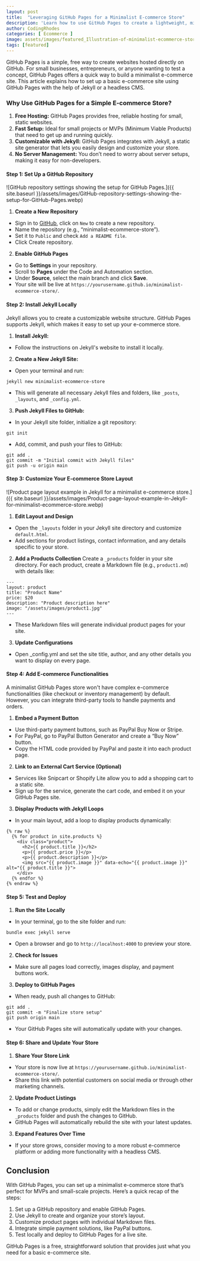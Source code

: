 ```yaml
---
layout: post
title:  "Leveraging GitHub Pages for a Minimalist E-commerce Store"
description: 'Learn how to use GitHub Pages to create a lightweight, minimalist e-commerce store with easy hosting, version control, and customization options.'
author: CodingRhodes
categories: [ Ecommerce ]
image: assets/images/featured_Illustration-of-minimalist-ecommerce-store-built-with-GitHub-Pages.webp
tags: [featured]
---
```

GitHub Pages is a simple, free way to create websites hosted directly on GitHub. For small businesses, entrepreneurs, or anyone wanting to test a concept, GitHub Pages offers a quick way to build a minimalist e-commerce site. This article explains how to set up a basic e-commerce site using GitHub Pages with the help of Jekyll or a headless CMS.

### Why Use GitHub Pages for a Simple E-commerce Store?
1. **Free Hosting:** GitHub Pages provides free, reliable hosting for small, static websites.
2. **Fast Setup:** Ideal for small projects or MVPs (Minimum Viable Products) that need to get up and running quickly.
3. **Customizable with Jekyll:** GitHub Pages integrates with Jekyll, a static site generator that lets you easily design and customize your store.
4. **No Server Management:** You don’t need to worry about server setups, making it easy for non-developers.

#### Step 1: Set Up a GitHub Repository

![GitHub repository settings showing the setup for GitHub Pages.]({{ site.baseurl }}/assets/images/GitHub-repository-settings-showing-the-setup-for-GitHub-Pages.webp)

1. **Create a New Repository**
+ Sign in to [GitHub](https://github.com/), click on `New` to create a new repository.
+ Name the repository (e.g., “minimalist-ecommerce-store”).
+ Set it to `Public` and check `Add a README file`.
+ Click Create repository.
2. **Enable GitHub Pages**
+ Go to **Settings** in your repository.
+ Scroll to **Pages** under the Code and Automation section.
+ Under **Source**, select the main branch and click **Save**.
+ Your site will be live at `https://yourusername.github.io/minimalist-ecommerce-store/`.

#### Step 2: Install Jekyll Locally
Jekyll allows you to create a customizable website structure. GitHub Pages supports Jekyll, which makes it easy to set up your e-commerce store.

1. **Install Jekyll:**
+ Follow the instructions on Jekyll's website to install it locally.
2. **Create a New Jekyll Site:**
+ Open your terminal and run:
```
jekyll new minimalist-ecommerce-store
```
+ This will generate all necessary Jekyll files and folders, like `_posts`, `_layouts`, and `_config.yml`.
3. **Push Jekyll Files to GitHub:**
+ In your Jekyll site folder, initialize a git repository:
```
git init
```
+ Add, commit, and push your files to GitHub:
```
git add .
git commit -m "Initial commit with Jekyll files"
git push -u origin main
```

#### Step 3: Customize Your E-commerce Store Layout

![Product page layout example in Jekyll for a minimalist e-commerce store.]({{ site.baseurl }}/assets/images/Product-page-layout-example-in-Jekyll-for-minimalist-ecommerce-store.webp)

1. **Edit Layout and Design**
+ Open the `_layouts` folder in your Jekyll site directory and customize `default.html`.
+ Add sections for product listings, contact information, and any details specific to your store.
2. **Add a Products Collection**
Create a `_products` folder in your site directory.
For each product, create a Markdown file (e.g., `product1.md`) with details like:
```
---
layout: product
title: "Product Name"
price: $20
description: "Product description here"
image: "/assets/images/product1.jpg"
---
```
+ These Markdown files will generate individual product pages for your site.
3. **Update Configurations**
+ Open _config.yml and set the site title, author, and any other details you want to display on every page.

#### Step 4: Add E-commerce Functionalities
A minimalist GitHub Pages store won't have complex e-commerce functionalities (like checkout or inventory management) by default. However, you can integrate third-party tools to handle payments and orders.

1. **Embed a Payment Button**
+ Use third-party payment buttons, such as PayPal Buy Now or Stripe.
+ For PayPal, go to PayPal Button Generator and create a “Buy Now” button.
+ Copy the HTML code provided by PayPal and paste it into each product page.
2. **Link to an External Cart Service (Optional)**
+ Services like Snipcart or Shopify Lite allow you to add a shopping cart to a static site.
+ Sign up for the service, generate the cart code, and embed it on your GitHub Pages site.
3. **Display Products with Jekyll Loops**
+ In your main layout, add a loop to display products dynamically:

```
{% raw %}
  {% for product in site.products %}
    <div class="product">
      <h2>{{ product.title }}</h2>
      <p>{{ product.price }}</p>
      <p>{{ product.description }}</p>
      <img src="{{ product.image }}" data-echo="{{ product.image }}" alt="{{ product.title }}">
    </div>
  {% endfor %}
{% endraw %}
```

#### Step 5: Test and Deploy

1. **Run the Site Locally**
+ In your terminal, go to the site folder and run:
```
bundle exec jekyll serve
```
+ Open a browser and go to `http://localhost:4000` to preview your store.
2. **Check for Issues**
+ Make sure all pages load correctly, images display, and payment buttons work.
3. **Deploy to GitHub Pages**
+ When ready, push all changes to GitHub:
```
git add .
git commit -m "Finalize store setup"
git push origin main
```
+ Your GitHub Pages site will automatically update with your changes.

#### Step 6: Share and Update Your Store

1. **Share Your Store Link**
+ Your store is now live at `https://yourusername.github.io/minimalist-ecommerce-store/`.
+ Share this link with potential customers on social media or through other marketing channels.
2. **Update Product Listings**
+ To add or change products, simply edit the Markdown files in the `_products` folder and push the changes to GitHub.
+ GitHub Pages will automatically rebuild the site with your latest updates.
3. **Expand Features Over Time**
+ If your store grows, consider moving to a more robust e-commerce platform or adding more functionality with a headless CMS.

## Conclusion
With GitHub Pages, you can set up a minimalist e-commerce store that’s perfect for MVPs and small-scale projects. Here’s a quick recap of the steps:

1. Set up a GitHub repository and enable GitHub Pages.
2. Use Jekyll to create and organize your store’s layout.
3. Customize product pages with individual Markdown files.
4. Integrate simple payment solutions, like PayPal buttons.
5. Test locally and deploy to GitHub Pages for a live site.

GitHub Pages is a free, straightforward solution that provides just what you need for a basic e-commerce site.